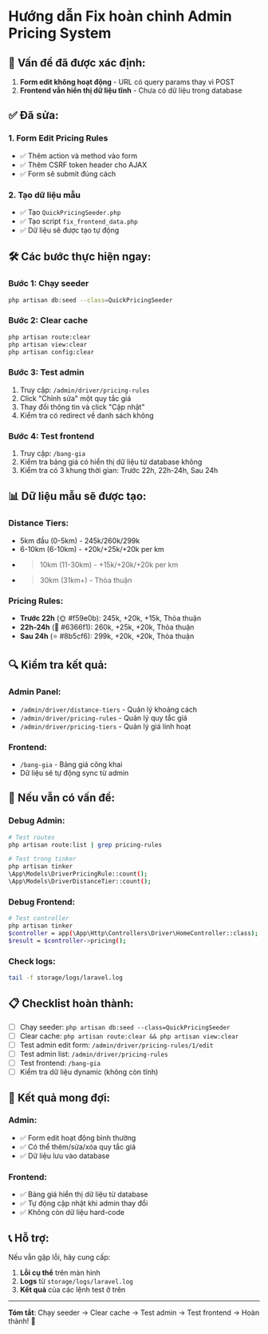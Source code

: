 # Hướng dẫn Fix hoàn chỉnh Admin Pricing System

## 🚨 **Vấn đề đã được xác định:**

1. **Form edit không hoạt động** - URL có query params thay vì POST
2. **Frontend vẫn hiển thị dữ liệu tĩnh** - Chưa có dữ liệu trong database

## ✅ **Đã sửa:**

### **1. Form Edit Pricing Rules**
- ✅ Thêm action và method vào form
- ✅ Thêm CSRF token header cho AJAX
- ✅ Form sẽ submit đúng cách

### **2. Tạo dữ liệu mẫu**
- ✅ Tạo `QuickPricingSeeder.php`
- ✅ Tạo script `fix_frontend_data.php`
- ✅ Dữ liệu sẽ được tạo tự động

## 🛠️ **Các bước thực hiện ngay:**

### **Bước 1: Chạy seeder**
```bash
php artisan db:seed --class=QuickPricingSeeder
```

### **Bước 2: Clear cache**
```bash
php artisan route:clear
php artisan view:clear
php artisan config:clear
```

### **Bước 3: Test admin**
1. Truy cập: `/admin/driver/pricing-rules`
2. Click "Chỉnh sửa" một quy tắc giá
3. Thay đổi thông tin và click "Cập nhật"
4. Kiểm tra có redirect về danh sách không

### **Bước 4: Test frontend**
1. Truy cập: `/bang-gia`
2. Kiểm tra bảng giá có hiển thị dữ liệu từ database không
3. Kiểm tra có 3 khung thời gian: Trước 22h, 22h-24h, Sau 24h

## 📊 **Dữ liệu mẫu sẽ được tạo:**

### **Distance Tiers:**
- 5km đầu (0-5km) - 245k/260k/299k
- 6-10km (6-10km) - +20k/+25k/+20k per km
- >10km (11-30km) - +15k/+20k/+20k per km  
- >30km (31km+) - Thỏa thuận

### **Pricing Rules:**
- **Trước 22h** (🌞 #f59e0b): 245k, +20k, +15k, Thỏa thuận
- **22h-24h** (🌙 #6366f1): 260k, +25k, +20k, Thỏa thuận
- **Sau 24h** (⭐ #8b5cf6): 299k, +20k, +20k, Thỏa thuận

## 🔍 **Kiểm tra kết quả:**

### **Admin Panel:**
- `/admin/driver/distance-tiers` - Quản lý khoảng cách
- `/admin/driver/pricing-rules` - Quản lý quy tắc giá
- `/admin/driver/pricing-tiers` - Quản lý giá linh hoạt

### **Frontend:**
- `/bang-gia` - Bảng giá công khai
- Dữ liệu sẽ tự động sync từ admin

## 🚀 **Nếu vẫn có vấn đề:**

### **Debug Admin:**
```bash
# Test routes
php artisan route:list | grep pricing-rules

# Test trong tinker
php artisan tinker
\App\Models\DriverPricingRule::count();
\App\Models\DriverDistanceTier::count();
```

### **Debug Frontend:**
```bash
# Test controller
php artisan tinker
$controller = app(\App\Http\Controllers\Driver\HomeController::class);
$result = $controller->pricing();
```

### **Check logs:**
```bash
tail -f storage/logs/laravel.log
```

## 📋 **Checklist hoàn thành:**

- [ ] Chạy seeder: `php artisan db:seed --class=QuickPricingSeeder`
- [ ] Clear cache: `php artisan route:clear && php artisan view:clear`
- [ ] Test admin edit form: `/admin/driver/pricing-rules/1/edit`
- [ ] Test admin list: `/admin/driver/pricing-rules`
- [ ] Test frontend: `/bang-gia`
- [ ] Kiểm tra dữ liệu dynamic (không còn tĩnh)

## 🎯 **Kết quả mong đợi:**

### **Admin:**
- ✅ Form edit hoạt động bình thường
- ✅ Có thể thêm/sửa/xóa quy tắc giá
- ✅ Dữ liệu lưu vào database

### **Frontend:**
- ✅ Bảng giá hiển thị dữ liệu từ database
- ✅ Tự động cập nhật khi admin thay đổi
- ✅ Không còn dữ liệu hard-code

## 📞 **Hỗ trợ:**

Nếu vẫn gặp lỗi, hãy cung cấp:
1. **Lỗi cụ thể** trên màn hình
2. **Logs** từ `storage/logs/laravel.log`
3. **Kết quả** của các lệnh test ở trên

---

**Tóm tắt**: Chạy seeder → Clear cache → Test admin → Test frontend → Hoàn thành! 🎉
